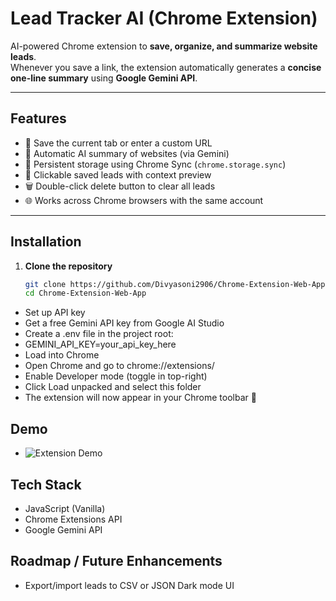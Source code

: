 # Lead Tracker AI (Chrome Extension)

AI-powered Chrome extension to **save, organize, and summarize website leads**.  
Whenever you save a link, the extension automatically generates a **concise one-line summary** using **Google Gemini API**.

---

## Features
- 📌 Save the current tab or enter a custom URL  
- 🤖 Automatic AI summary of websites (via Gemini)  
- 💾 Persistent storage using Chrome Sync (`chrome.storage.sync`)  
- 🔗 Clickable saved leads with context preview  
- 🗑️ Double-click delete button to clear all leads  
- 🌐 Works across Chrome browsers with the same account  

---

## Installation

1. **Clone the repository**
   ```bash
   git clone https://github.com/Divyasoni2906/Chrome-Extension-Web-App.git
   cd Chrome-Extension-Web-App
- Set up API key
- Get a free Gemini API key from Google AI Studio
- Create a .env file in the project root:
- GEMINI_API_KEY=your_api_key_here
- Load into Chrome
- Open Chrome and go to chrome://extensions/
- Enable Developer mode (toggle in top-right)
- Click Load unpacked and select this folder
- The extension will now appear in your Chrome toolbar 🚀

## Demo
- ![Extension Demo](Screenshot%20(4).png)

## Tech Stack
- JavaScript (Vanilla)
- Chrome Extensions API
- Google Gemini API

## Roadmap / Future Enhancements
- Export/import leads to CSV or JSON
   Dark mode UI
